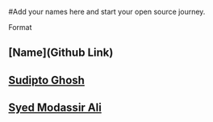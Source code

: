 #Add your names here and start your open source journey.

Format 
## [Name](Github Link)

## [Sudipto Ghosh](https://github.com/pydevsg/)
## [Syed Modassir Ali](https://github.com/gr33nm0nk2802/)

